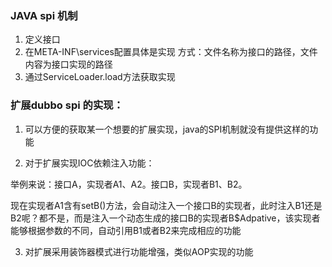 ### JAVA spi 机制
1. 定义接口
2. 在META-INF\services配置具体是实现
    方式：文件名称为接口的路径，文件内容为接口实现的路径
3. 通过ServiceLoader.load方法获取实现


### 扩展dubbo spi 的实现：
1. 可以方便的获取某一个想要的扩展实现，java的SPI机制就没有提供这样的功能

2. 对于扩展实现IOC依赖注入功能：

举例来说：接口A，实现者A1、A2。接口B，实现者B1、B2。

现在实现者A1含有setB()方法，会自动注入一个接口B的实现者，此时注入B1还是B2呢？都不是，而是注入一个动态生成的接口B的实现者B$Adpative，该实现者能够根据参数的不同，自动引用B1或者B2来完成相应的功能

3. 对扩展采用装饰器模式进行功能增强，类似AOP实现的功能
